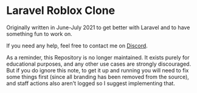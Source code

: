 # Laravel Roblox Clone
Originally written in June-July 2021 to get better with Laravel and to have something fun to work on.

If you need any help, feel free to contact me on [Discord](https://discord.gg/WMmj6UP4ZZ).

As a reminder, this Repository is no longer maintained. It exists purely for educational purposes, and any other use cases are strongly discouraged. But if you do ignore this note, to get it up and running you will need to fix some things first (since all branding has been removed from the source), and staff actions also aren't logged so I suggest implementing that.
